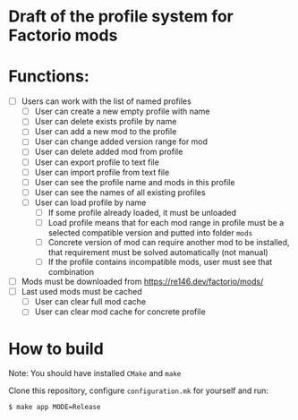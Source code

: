 # Draft of the profile system for Factorio mods

# Functions:

- [ ] Users can work with the list of named profiles
    - [ ] User can create a new empty profile with name
    - [ ] User can delete exists profile by name
    - [ ] User can add a new mod to the profile
    - [ ] User can change added version range for mod
    - [ ] User can delete added mod from profile
    - [ ] User can export profile to text file
    - [ ] User can import profile from text file
    - [ ] User can see the profile name and mods in this profile
    - [ ] User can see the names of all existing profiles
    - [ ] User can load profile by name
        - [ ] If some profile already loaded, it must be unloaded
        - [ ] Load profile means that for each mod range in profile must be a selected compatible version
          and putted into folder `mods`
        - [ ] Concrete version of mod can require another mod to be installed,
          that requirement must be solved automatically (not manual)
        - [ ] If the profile contains incompatible mods, user must see that combination
- [ ] Mods must be downloaded from https://re146.dev/factorio/mods/
- [ ] Last used mods must be cached
    - [ ] User can clear full mod cache
    - [ ] User can clear mod cache for concrete profile

# How to build

Note: You should have installed `CMake` and `make`

Clone this repository, configure `configuration.mk` for yourself and run:

```
$ make app MODE=Release
```
